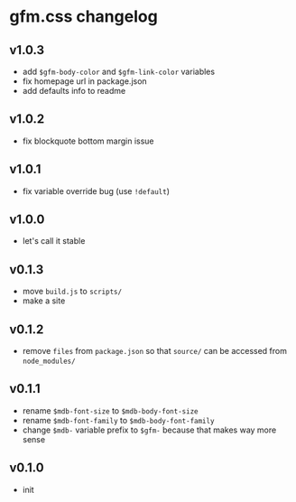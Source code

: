 # gfm.css changelog

## v1.0.3
* add `$gfm-body-color` and `$gfm-link-color` variables
* fix homepage url in package.json
* add defaults info to readme

## v1.0.2
* fix blockquote bottom margin issue

## v1.0.1
* fix variable override bug (use `!default`)

## v1.0.0
* let's call it stable

## v0.1.3
* move `build.js` to `scripts/`
* make a site

## v0.1.2
* remove `files` from `package.json` so that `source/` can be accessed from `node_modules/`

## v0.1.1
* rename `$mdb-font-size` to `$mdb-body-font-size`
* rename `$mdb-font-family` to `$mdb-body-font-family`
* change `$mdb-` variable prefix to `$gfm-` because that makes way more sense

## v0.1.0
* init
